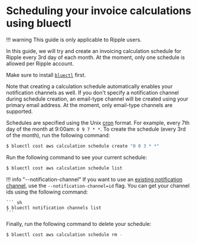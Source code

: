 # Scheduling your invoice calculations using bluectl

!!! warning
    This guide is only applicable to Ripple users.

In this guide, we will try and create an invoicing calculation schedule for Ripple every 3rd day of each month. At the moment, only one schedule is allowed per Ripple account.

Make sure to install [`bluectl`](https://alphauslabs.github.io/docs/blueapi/bluectl/) first.

Note that creating a calculation schedule automatically enables your notification channels as well. If you don't specify a notification channel during schedule creation, an email-type channel will be created using your primary email address. At the moment, only email-type channels are supported.

Schedules are specified using the Unix [cron](https://man7.org/linux/man-pages/man5/crontab.5.html) format. For example, every 7th day of the month at 9:00am: `0 9 7 * *`. To create the schedule (every 3rd of the month), run the following command:

``` sh
$ bluectl cost aws calculation schedule create "0 0 3 * *"
```

Run the following command to see your current schedule:

``` sh
$ bluectl cost aws calculation schedule list
```

!!! info "--notification-channel"
    If you want to use an [existing notification channel](https://app.alphaus.cloud/ripple/notification-setting), use the `--notification-channel=id` flag. You can get your channel ids using the following command:

    ``` sh
    $ bluectl notification channels list
    ```

Finally, run the following command to delete your schedule:

``` sh
$ bluectl cost aws calculation schedule rm -
```
